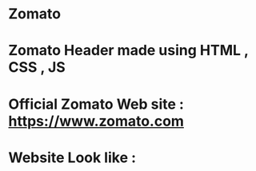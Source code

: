 # Zomato
# Zomato Header made using HTML , CSS , JS 
# Official Zomato Web site : https://www.zomato.com
# Website Look like : 
